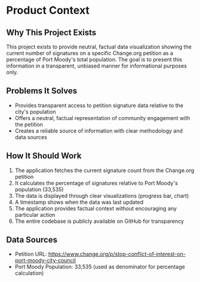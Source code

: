 # Product Context

## Why This Project Exists

This project exists to provide neutral, factual data visualization showing the current number of signatures on a specific Change.org petition as a percentage of Port Moody's total population. The goal is to present this information in a transparent, unbiased manner for informational purposes only.

## Problems It Solves

- Provides transparent access to petition signature data relative to the city's population
- Offers a neutral, factual representation of community engagement with the petition
- Creates a reliable source of information with clear methodology and data sources

## How It Should Work

1. The application fetches the current signature count from the Change.org petition
2. It calculates the percentage of signatures relative to Port Moody's population (33,535)
3. The data is displayed through clear visualizations (progress bar, chart)
4. A timestamp shows when the data was last updated
5. The application provides factual context without encouraging any particular action
6. The entire codebase is publicly available on GitHub for transparency

## Data Sources

- Petition URL: https://www.change.org/p/stop-conflict-of-interest-on-port-moody-city-council
- Port Moody Population: 33,535 (used as denominator for percentage calculation)
